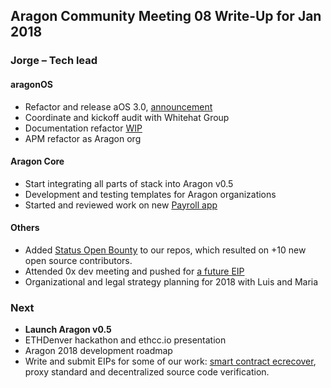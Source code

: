 ## Aragon Community Meeting 08 Write-Up for Jan 2018

### Jorge – Tech lead

#### aragonOS

- Refactor and release aOS 3.0, [announcement](https://blog.aragon.one/introducing-aragonos-3-0-alpha-the-new-operating-system-for-protocols-and-dapps-348f7ac92cff)
- Coordinate and kickoff audit with Whitehat Group
- Documentation refactor [WIP](https://github.com/aragon/aragonOS/pull/204)
- APM refactor as Aragon org

#### Aragon Core

- Start integrating all parts of stack into Aragon v0.5
- Development and testing templates for Aragon organizations
- Started and reviewed work on new [Payroll app](https://github.com/aragon/aragon-apps/pull/81)

#### Others

- Added [Status Open Bounty](https://openbounty.status.im) to our repos, which
resulted on +10 new open source contributors.
- Attended 0x dev meeting and pushed for [a future EIP](https://github.com/0xProject/ZEIPs/issues/7#issuecomment-355280219)
- Organizational and legal strategy planning for 2018 with Luis and Maria

### Next

- **Launch Aragon v0.5**
- ETHDenver hackathon and ethcc.io presentation
- Aragon 2018 development roadmap
- Write and submit EIPs for some of our work: [smart contract ecrecover](https://github.com/0xProject/ZEIPs/issues/7#issuecomment-355280219),
proxy standard and decentralized source code verification.
